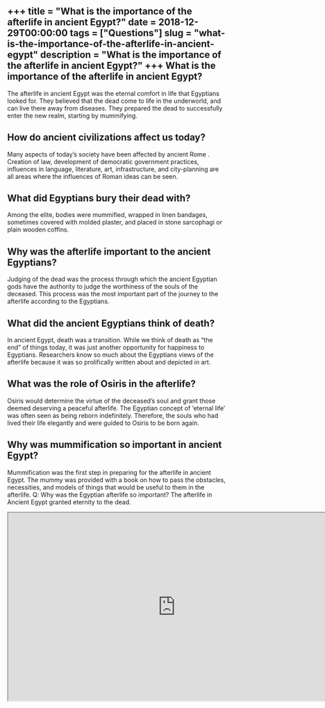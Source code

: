+++
title = "What is the importance of the afterlife in ancient Egypt?"
date = 2018-12-29T00:00:00
tags = ["Questions"]
slug = "what-is-the-importance-of-the-afterlife-in-ancient-egypt"
description = "What is the importance of the afterlife in ancient Egypt?"
+++
What is the importance of the afterlife in ancient Egypt?
---------------------------------------------------------

The afterlife in ancient Egypt was the eternal comfort in life that Egyptians looked for. They believed that the dead come to life in the underworld, and can live there away from diseases. They prepared the dead to successfully enter the new realm, starting by mummifying.

How do ancient civilizations affect us today?
---------------------------------------------

Many aspects of today’s society have been affected by ancient Rome . Creation of law, development of democratic government practices, influences in language, literature, art, infrastructure, and city-planning are all areas where the influences of Roman ideas can be seen.

What did Egyptians bury their dead with?
----------------------------------------

Among the elite, bodies were mummified, wrapped in linen bandages, sometimes covered with molded plaster, and placed in stone sarcophagi or plain wooden coffins.

Why was the afterlife important to the ancient Egyptians?
---------------------------------------------------------

 Judging of the dead was the process through which the ancient Egyptian gods have the authority to judge the worthiness of the souls of the deceased. This process was the most important part of the journey to the afterlife according to the Egyptians.

What did the ancient Egyptians think of death?
----------------------------------------------

In ancient Egypt, death was a transition. While we think of death as “the end” of things today, it was just another opportunity for happiness to Egyptians. Researchers know so much about the Egyptians views of the afterlife because it was so prolifically written about and depicted in art.

What was the role of Osiris in the afterlife?
---------------------------------------------

Osiris would determine the virtue of the deceased’s soul and grant those deemed deserving a peaceful afterlife. The Egyptian concept of ‘eternal life’ was often seen as being reborn indefinitely. Therefore, the souls who had lived their life elegantly and were guided to Osiris to be born again.

Why was mummification so important in ancient Egypt?
----------------------------------------------------

Mummification was the first step in preparing for the afterlife in ancient Egypt. The mummy was provided with a book on how to pass the obstacles, necessities, and models of things that would be useful to them in the afterlife. Q: Why was the Egyptian afterlife so important? The afterlife in Ancient Egypt granted eternity to the dead.

<iframe allow="accelerometer; autoplay; clipboard-write; encrypted-media; gyroscope; picture-in-picture" allowfullscreen="" class="__youtube_prefs__  epyt-is-override  no-lazyload" data-no-lazy="1" data-origheight="433" data-origwidth="770" data-skipgform_ajax_framebjll="" height="433" id="_ytid_39111" loading="lazy" src="https://www.youtube.com/embed/8Y-eBVIiuM8?enablejsapi=1&autoplay=0&cc_load_policy=0&cc_lang_pref=&iv_load_policy=1&loop=0&modestbranding=0&rel=1&fs=1&playsinline=0&autohide=2&theme=dark&color=red&controls=1&" title="YouTube player" width="770"></iframe>